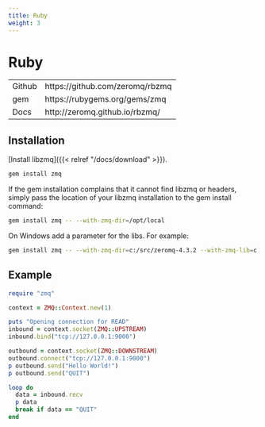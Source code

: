 ```yaml
---
title: Ruby
weight: 3
---
```


# Ruby

<table>
<tr><td>Github</td><td>https://github.com/zeromq/rbzmq</td></tr>
<tr><td>gem</td><td>https://rubygems.org/gems/zmq</td></tr>
<tr><td>Docs</td><td>http://zeromq.github.io/rbzmq/</td></tr>
<table>

## Installation

[Install libzmq]({{< relref "/docs/download" >}}).

```bash
gem install zmq
```

If the gem installation complains that it cannot find libzmq or headers, simply pass the location of your libzmq installation to the gem install command:

```bash
gem install zmq -- --with-zmq-dir=/opt/local
```

On Windows add a parameter for the libs. For example:

```bash
gem install zmq -- --with-zmq-dir=c:/src/zeromq-4.3.2 --with-zmq-lib=c:/src/zeromq-4.3.2/src/.libs
```

## Example

```ruby
require "zmq"

context = ZMQ::Context.new(1)

puts "Opening connection for READ"
inbound = context.socket(ZMQ::UPSTREAM)
inbound.bind("tcp://127.0.0.1:9000")

outbound = context.socket(ZMQ::DOWNSTREAM)
outbound.connect("tcp://127.0.0.1:9000")
p outbound.send("Hello World!")
p outbound.send("QUIT")

loop do
  data = inbound.recv
  p data
  break if data == "QUIT"
end
```